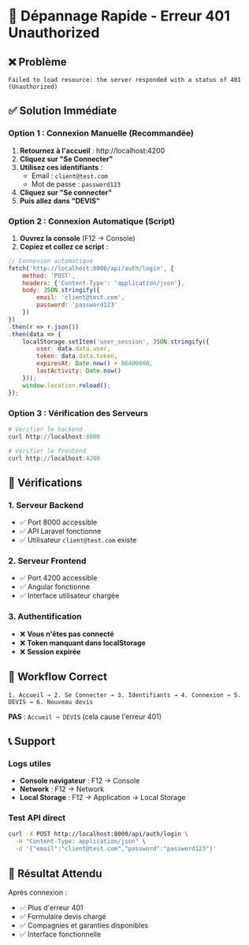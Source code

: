 # 🚨 Dépannage Rapide - Erreur 401 Unauthorized

## ❌ **Problème**
```
Failed to load resource: the server responded with a status of 401 (Unauthorized)
```

## ✅ **Solution Immédiate**

### **Option 1 : Connexion Manuelle (Recommandée)**
1. **Retournez à l'accueil** : http://localhost:4200
2. **Cliquez sur "Se Connecter"**
3. **Utilisez ces identifiants** :
   - Email : `client@test.com`
   - Mot de passe : `password123`
4. **Cliquez sur "Se connecter"**
5. **Puis allez dans "DEVIS"**

### **Option 2 : Connexion Automatique (Script)**
1. **Ouvrez la console** (F12 → Console)
2. **Copiez et collez ce script** :
```javascript
// Connexion automatique
fetch('http://localhost:8000/api/auth/login', {
    method: 'POST',
    headers: {'Content-Type': 'application/json'},
    body: JSON.stringify({
        email: 'client@test.com',
        password: 'password123'
    })
})
.then(r => r.json())
.then(data => {
    localStorage.setItem('user_session', JSON.stringify({
        user: data.data.user,
        token: data.data.token,
        expiresAt: Date.now() + 86400000,
        lastActivity: Date.now()
    }));
    window.location.reload();
});
```

### **Option 3 : Vérification des Serveurs**
```powershell
# Vérifier le backend
curl http://localhost:8000

# Vérifier le frontend  
curl http://localhost:4200
```

## 🔧 **Vérifications**

### **1. Serveur Backend**
- ✅ Port 8000 accessible
- ✅ API Laravel fonctionne
- ✅ Utilisateur `client@test.com` existe

### **2. Serveur Frontend**
- ✅ Port 4200 accessible
- ✅ Angular fonctionne
- ✅ Interface utilisateur chargée

### **3. Authentification**
- ❌ **Vous n'êtes pas connecté**
- ❌ **Token manquant dans localStorage**
- ❌ **Session expirée**

## 🎯 **Workflow Correct**

```
1. Accueil → 2. Se Connecter → 3. Identifiants → 4. Connexion → 5. DEVIS → 6. Nouveau devis
```

**PAS** : `Accueil → DEVIS` (cela cause l'erreur 401)

## 📞 **Support**

### **Logs utiles**
- **Console navigateur** : F12 → Console
- **Network** : F12 → Network
- **Local Storage** : F12 → Application → Local Storage

### **Test API direct**
```bash
curl -X POST http://localhost:8000/api/auth/login \
  -H "Content-Type: application/json" \
  -d '{"email":"client@test.com","password":"password123"}'
```

## 🎉 **Résultat Attendu**

Après connexion :
- ✅ Plus d'erreur 401
- ✅ Formulaire devis chargé
- ✅ Compagnies et garanties disponibles
- ✅ Interface fonctionnelle





